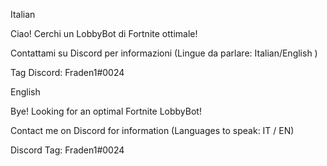 Italian

Ciao! Cerchi un LobbyBot di Fortnite ottimale!

Contattami su Discord per informazioni (Lingue da parlare: Italian/English )


Tag Discord: Fraden1#0024



English

Bye! Looking for an optimal Fortnite LobbyBot!

Contact me on Discord for information (Languages to speak: IT / EN)


Discord Tag: Fraden1#0024
